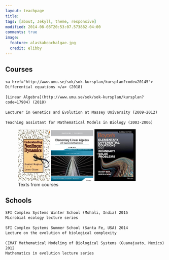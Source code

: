 ```yaml
---
layout: teachpage
title: 
tags: [about, Jekyll, theme, responsive]
modified: 2014-08-08T20:53:07.573882-04:00
comments: true
image:
  feature: alaskabeachalgae.jpg
  credit: elibby
---
```



## Courses
	<a href="http://www.umu.se/sok/sok-kursplan/kursplan?code=20145"> Differential equations </a> (2018)

	[Linear Algebra](http://www.umu.se/sok/sok-kursplan/kursplan?code=17904) (2018)

	Lecturer in Genetics and Evolution at Massey University (2009-2012)

	Teaching assistant for Mathematical Models in Biology (2003-2006)
	
	
<figure>
<a href="/images/GlassBook.jpg"><img src="/images/GlassBook.jpg" width="100"></a>
<a href="/images/book_lin_alg.jpg"><img src="/images/book_lin_alg.jpg" width="133"></a>
<a href="/images/book_diffeq.jpg"><img src="/images/book_diffeq.jpg" width="130"></a>
<figcaption> Texts from courses </figcaption>
</figure>


## Schools
	SFI Complex Systems Winter School (Mohali, India) 2015
	Microbial ecology lecture series

	SFI Complex Systems Summer School (Santa Fe, USA) 2014
	Lecture on the evolution of biological complexity

	CIMAT Mathematical Modeling of Biological Systems (Guanajuato, Mexico) 2012
	Mathematics in evolution lecture series








